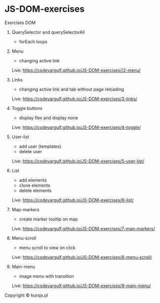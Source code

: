 # JS-DOM-exercises
Exercises DOM

1. QuerySelector and querySelectorAll
    - forEach loops

2. Menu 
    - changing active link
  
    Live: https://codevargulf.github.io/JS-DOM-exercises//2-menu/
  
3. Links
    - changing active link and tab without page reloading
  
    Live: https://codevargulf.github.io/JS-DOM-exercises/3-links/
  
4. Toggle buttons
    - display flex and display none
  
    Live: https://codevargulf.github.io/JS-DOM-exercises/4-toggle/
  
5. User-list 
    - add user (templates)
    - delete user
  
    Live: https://codevargulf.github.io/JS-DOM-exercises/5-user-list/
  
6. List 
    - add elements
    - clone elements 
    - delete elements
  
    Live: https://codevargulf.github.io/JS-DOM-exercises/6-list/
  
7. Map-markers
    - create marker tooltip on map
  
    Live: https://codevargulf.github.io/JS-DOM-exercises/7-map-markers/
  
8. Menu-scroll
    - menu scroll to view on click
  
    Live: https://codevargulf.github.io/JS-DOM-exercises/8-menu-scroll/
  
9. Main-menu
    - image menu with transition
  
    Live: https://codevargulf.github.io/JS-DOM-exercises/9-main-menu/



Copyright &copy; kursjs.pl
